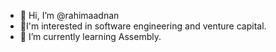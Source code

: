 - 👋 Hi, I’m @rahimaadnan
- 👀I'm interested in software engineering and venture capital. 
- 🌱 I’m currently learning Assembly.


<!---
rahimaadnan/rahimaadnan is a ✨ special ✨ repository because its `README.md` (this file) appears on your GitHub profile.
You can click the Preview link to take a look at your changes.
--->
